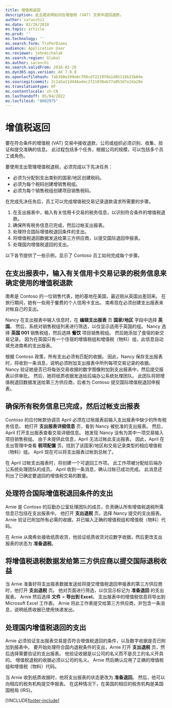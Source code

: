 ```yaml
---
title: 增值税返回
description: 此主题说明如何在增值税 (VAT) 交易中退回退款。
author: saraschi2
ms.date: 02/26/2018
ms.topic: article
ms.prod: ''
ms.technology: ''
ms.search.form: TrvPerDiems
audience: Application User
ms.reviewer: johnmichalak
ms.search.region: Global
ms.author: saraschi
ms.search.validFrom: 2016-02-28
ms.dyn365.ops.version: AX 7.0.0
ms.openlocfilehash: 7ab390e399e0c709cd72219f0a1d85116b33b84e
ms.sourcegitcommit: 2c2a5a11d446adec2f21030ab77a053d7e2da28e
ms.translationtype: HT
ms.contentlocale: zh-CN
ms.lasthandoff: 05/04/2022
ms.locfileid: "8682975"
---
```

# <a name="vat-recovery"></a>增值税返回 

要在符合条件的增值税 (VAT) 交易中接收退款，公司或组织必须识别、收集、验证和提交准确的信息。 此过程包括多个任务，根据公司的规模，可以包括多个员工或角色。

要使用支出管理增值税退税，必须完成以下先决任务：

- 必须为分配到支出类别的国家/地区创建税码。
- 必须为每个税码创建增销售税组。
- 必须为每个销售税组创建项目销售税码。

在完成先决任务后，员工可以完成增值税交易记录退款请求所需要的步骤。

1. 在支出报表中，输入有关信用卡交易的税务信息，以识别符合条件的增值税退款。
2. 确保所有税务信息已完成，然后过帐支出报表。
3. 处理符合国际增值税退回条件的支出。
4. 将增值税退回数据发送给第三方供应商，以提交国际退回申报表。
5. 处理国内增值税退回的支出。

以下各节提供了一些示例，显示了 Contoso 员工如何完成每个步骤。

## <a name="on-an-expense-report-enter-tax-information-about-credit-card-transactions-to-identify-eligible-vat-refunds"></a>在支出报表中，输入有关信用卡交易记录的税务信息来确定使用的增值税退款

南希是 Contoso 的一位销售代表，她的基地在美国，最近刚从英国出差回来。 在旅行期间，她有一些用于餐费的个人信用卡支出。 南希现在必须创建支出报表来对帐自己的支出。

Nancy 在支出报表中输入信息时，在 **编辑支出报表** 页 **国家/地区** 字段中选择 **英国**。 然后，系统对销售税组列表进行筛选，以仅显示适用于英国的组。 Nancy 选择 **英国 001** 销售税组，然后选择 **餐饮** 项目销售税组。 然后她添加了食宿的新交易记录。 因为在英国只有一个住宿的增值税组和增值税（物料）组，此信息自动填充进南希的支出报表。

根据 Contoso 政策，所有支出必须有匹配的收据。 因此，Nancy 保存支出报表时，将收到一条消息，说明必须附加支出报表中所列每项交易记录的收据。 Nancy 验证她是否已将每张交易收据的数字图像附加到支出报表中，然后提交报表以供审批。 然后，她将纸质收据发送给后端办公系统处理团队。 此团队将把增值税退回数据发送给第三方供应商，后者为 Contoso 提交国际增值税退回申报表。

## <a name="make-sure-that-all-tax-information-is-complete-and-then-post-the-expense-report"></a>确保所有税务信息已完成，然后过帐支出报表

Contoso 的应付帐款协调员 April 必须在过账报表前输入支出报表中缺少的所有税务信息。 她打开 **支出报表详细信息** 页，看到 Nancy 被批准的支出报表。 然后，April 打开支出报表查看交易详细信息。 她发现 Nancy 没有为其中一项交易输入项目销售税组。 由于未提供此信息，April 无法过帐此支出报表。 因此，April 在支出管理中查看 **税项配置** 页，找到了该国家/地区和交易记录类型的相应增值税（物料）组。 April 现在可以将支出报表过帐到总帐了。

在 April 过帐支出报表时，将创建一个可退回工作项。 此工作项被分配给后端办公系统处理团队的成员。 April 收到一条消息，确认过帐已成功完成。 此消息还列出了已确定要退回的增值税交易的数量。

## <a name="process-expenses-that-are-eligible-for-international-vat-recovery"></a>处理符合国际增值税退回条件的支出

Arnie 是 Contoso 的后勤办公室处理团队的成员，负责确认所有增值税退税所需信息已包括在支出报表中。 他打开 **支出退税** 页，选择 Nancy 提交的支出报表。 Arnie 验证已附加所有必需的收据，并已输入正确的增值税组和增值税（物料）代码。

在 Arnie 从南希处接收纸质收货，他验证纸质收货对应数字收据，然后更改支出报表的状态为 **准备退税**。

## <a name="send-vat-recovery-data-to-the-third-party-vendor-to-file-international-recovery-returns"></a>将增值税退税数据发给第三方供应商以提交国际退税收益

当 Arnie 准备好将支出报表数据发送给将提交增值税退回申报表的第三方供应商时，他打开 **支出退税** 页。 他对页面进行筛选，以仅显示标记为 **准备退回** 的支出报表。 Arnie 然后选择 **文件** &gt; **导出到 Excel**。 支出报表中的增值税信息将导出到 Microsoft Excel 工作表。 Arnie 将此工作表提交给第三方供应商，并包含一条消息，说明纸质收据已使用快递发出。

## <a name="process-expenses-for-domestic-vat-recovery"></a>处理国内增值税退回的支出

Arnie 必须验证支出报表交易是否符合增值税退回的条件，以及数字收据是否已附加到报表中。 要开始处理符合国内退税条件的支出，Arnie 打开 **支出退税** 页，然后选择需要验证的支出报表。 他验证收据是以公司的名义而不是员工的名义开具的。 增值税退税的收据必须以公司的名义。 Arnie 然后确认应用了正确的增值税组和增值税（物料）代码。

当 Arnie 收到纸质收据时，他将支出报表的状态更改为 **准备退回**。 然后，他可以向相应的税务机构提交申报表。 在这种情况下，在美国的相应的税务机构是美国国税局 (IRS)。


[!INCLUDE[footer-include](../includes/footer-banner.md)]